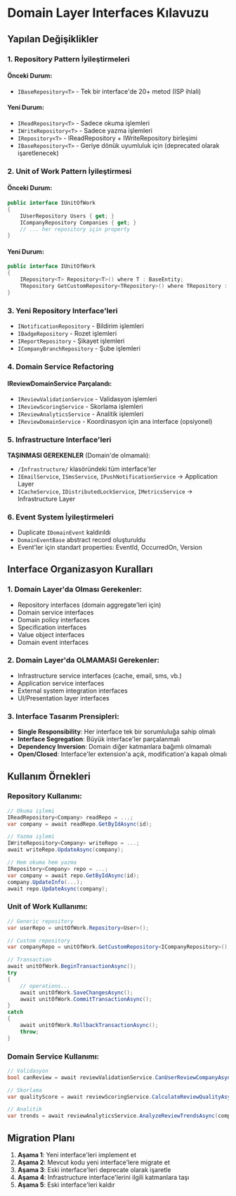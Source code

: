 # Domain Layer Interfaces Kılavuzu

## Yapılan Değişiklikler

### 1. Repository Pattern İyileştirmeleri

#### Önceki Durum:

- `IBaseRepository<T>` - Tek bir interface'de 20+ metod (ISP ihlali)

#### Yeni Durum:

- `IReadRepository<T>` - Sadece okuma işlemleri
- `IWriteRepository<T>` - Sadece yazma işlemleri
- `IRepository<T>` - IReadRepository + IWriteRepository birleşimi
- `IBaseRepository<T>` - Geriye dönük uyumluluk için (deprecated olarak işaretlenecek)

### 2. Unit of Work Pattern İyileştirmesi

#### Önceki Durum:

```csharp
public interface IUnitOfWork
{
    IUserRepository Users { get; }
    ICompanyRepository Companies { get; }
    // ... her repository için property
}
```

#### Yeni Durum:

```csharp
public interface IUnitOfWork
{
    IRepository<T> Repository<T>() where T : BaseEntity;
    TRepository GetCustomRepository<TRepository>() where TRepository : class;
}
```

### 3. Yeni Repository Interface'leri

- `INotificationRepository` - Bildirim işlemleri
- `IBadgeRepository` - Rozet işlemleri
- `IReportRepository` - Şikayet işlemleri
- `ICompanyBranchRepository` - Şube işlemleri

### 4. Domain Service Refactoring

#### IReviewDomainService Parçalandı:

- `IReviewValidationService` - Validasyon işlemleri
- `IReviewScoringService` - Skorlama işlemleri
- `IReviewAnalyticsService` - Analitik işlemleri
- `IReviewDomainService` - Koordinasyon için ana interface (opsiyonel)

### 5. Infrastructure Interface'leri

**TAŞINMASI GEREKENLER** (Domain'de olmamalı):

- `/Infrastructure/` klasöründeki tüm interface'ler
- `IEmailService`, `ISmsService`, `IPushNotificationService` → Application Layer
- `ICacheService`, `IDistributedLockService`, `IMetricsService` → Infrastructure Layer

### 6. Event System İyileştirmeleri

- Duplicate `IDomainEvent` kaldırıldı
- `DomainEventBase` abstract record oluşturuldu
- Event'ler için standart properties: EventId, OccurredOn, Version

## Interface Organizasyon Kuralları

### 1. Domain Layer'da Olması Gerekenler:

- Repository interfaces (domain aggregate'leri için)
- Domain service interfaces
- Domain policy interfaces
- Specification interfaces
- Value object interfaces
- Domain event interfaces

### 2. Domain Layer'da OLMAMASI Gerekenler:

- Infrastructure service interfaces (cache, email, sms, vb.)
- Application service interfaces
- External system integration interfaces
- UI/Presentation layer interfaces

### 3. Interface Tasarım Prensipleri:

- **Single Responsibility**: Her interface tek bir sorumluluğa sahip olmalı
- **Interface Segregation**: Büyük interface'ler parçalanmalı
- **Dependency Inversion**: Domain diğer katmanlara bağımlı olmamalı
- **Open/Closed**: Interface'ler extension'a açık, modification'a kapalı olmalı

## Kullanım Örnekleri

### Repository Kullanımı:

```csharp
// Okuma işlemi
IReadRepository<Company> readRepo = ...;
var company = await readRepo.GetByIdAsync(id);

// Yazma işlemi
IWriteRepository<Company> writeRepo = ...;
await writeRepo.UpdateAsync(company);

// Hem okuma hem yazma
IRepository<Company> repo = ...;
var company = await repo.GetByIdAsync(id);
company.UpdateInfo(...);
await repo.UpdateAsync(company);
```

### Unit of Work Kullanımı:

```csharp
// Generic repository
var userRepo = unitOfWork.Repository<User>();

// Custom repository
var companyRepo = unitOfWork.GetCustomRepository<ICompanyRepository>();

// Transaction
await unitOfWork.BeginTransactionAsync();
try
{
    // operations...
    await unitOfWork.SaveChangesAsync();
    await unitOfWork.CommitTransactionAsync();
}
catch
{
    await unitOfWork.RollbackTransactionAsync();
    throw;
}
```

### Domain Service Kullanımı:

```csharp
// Validasyon
bool canReview = await reviewValidationService.CanUserReviewCompanyAsync(userId, companyId, type);

// Skorlama
var qualityScore = await reviewScoringService.CalculateReviewQualityAsync(reviewId);

// Analitik
var trends = await reviewAnalyticsService.AnalyzeReviewTrendsAsync(companyId, start, end);
```

## Migration Planı

1. **Aşama 1**: Yeni interface'leri implement et
2. **Aşama 2**: Mevcut kodu yeni interface'lere migrate et
3. **Aşama 3**: Eski interface'leri deprecate olarak işaretle
4. **Aşama 4**: Infrastructure interface'lerini ilgili katmanlara taşı
5. **Aşama 5**: Eski interface'leri kaldır
